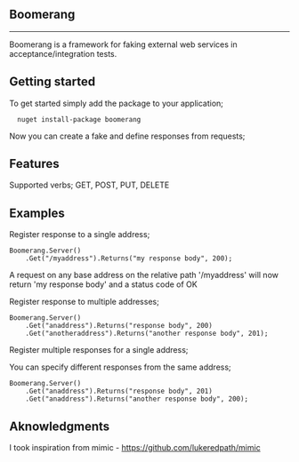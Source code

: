 Boomerang
---------
---------

Boomerang is a framework for faking external web services in acceptance/integration tests.  

Getting started
---------------
To get started simply add the package to your application;

      nuget install-package boomerang

Now you can create a fake and define responses from requests;

Features
--------
Supported verbs; GET, POST, PUT, DELETE

Examples
--------

Register response to a single address;

    Boomerang.Server()
		.Get("/myaddress").Returns("my response body", 200);

A request on any base address on the relative path '/myaddress' will now return 'my response body' and a status code of OK

Register response to multiple addresses;

    Boomerang.Server()
		.Get("anaddress").Returns("response body", 200)
		.Get("anotheraddress").Returns("another response body", 201);

Register multiple responses for a single address;

You can specify different responses from the same address;

    Boomerang.Server()
		.Get("anaddress").Returns("response body", 201)
		.Get("anaddress").Returns("another response body", 200);


Aknowledgments
--------------
I took inspiration from mimic - https://github.com/lukeredpath/mimic

